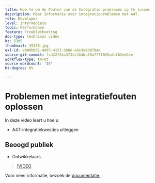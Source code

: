 ```yaml
---
title: Hoe te om de Fouten van de Integratie problemen op te lossen
description: Meer informatie over integratieproblemen met A4T.
role: Developer
level: Intermediate
topic: Performance
feature: Troubleshooting
doc-type: technical video
kt: 5395
thumbnail: 35155.jpg
exl-id: eb00bb01-4d03-4153-b866-e6e3e8d979ae
source-git-commit: fcd2273ba373dc2b3bc59a77f1925cdb7b2ed3ee
workflow-type: tm+mt
source-wordcount: '34'
ht-degree: 0%

---
```


# Problemen met integratiefouten oplossen

In deze video leert u hoe u:

* A4T-integratiekwesties uitleggen

## Beoogd publiek

* Ontwikkelaars

>[!VIDEO](https://video.tv.adobe.com/v/35155/?quality=12)

Voor meer informatie, bezoek de [&#x200B; documentatie &#x200B;](https://experienceleague.adobe.com/docs/target/using/integrate/a4t/troubleshoot-a4t/a4t-troubleshooting.html?lang=nl-NL).
